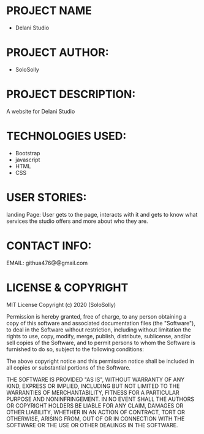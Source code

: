 # PROJECT NAME

* Delani Studio

# PROJECT AUTHOR:
* SoloSolly

# PROJECT DESCRIPTION:

A  website for Delani Studio

# TECHNOLOGIES USED:
* Bootstrap
* javascript
* HTML
* CSS

# USER STORIES:
landing Page:
User gets to the page, interacts with it and gets to know what services the studio offers and more about who they are.

# CONTACT INFO:
EMAIL: githua476@@gmail.com


# LICENSE & COPYRIGHT
MIT License Copyright (c) 2020 (SoloSolly)

Permission is hereby granted, free of charge, to any person obtaining a copy of this software and associated documentation files (the "Software"), to deal in the Software without restriction, including without limitation the rights to use, copy, modify, merge, publish, distribute, sublicense, and/or sell copies of the Software, and to permit persons to whom the Software is furnished to do so, subject to the following conditions:

The above copyright notice and this permission notice shall be included in all copies or substantial portions of the Software.

THE SOFTWARE IS PROVIDED "AS IS", WITHOUT WARRANTY OF ANY KIND, EXPRESS OR IMPLIED, INCLUDING BUT NOT LIMITED TO THE WARRANTIES OF MERCHANTABILITY, FITNESS FOR A PARTICULAR PURPOSE AND NONINFRINGEMENT. IN NO EVENT SHALL THE AUTHORS OR COPYRIGHT HOLDERS BE LIABLE FOR ANY CLAIM, DAMAGES OR OTHER LIABILITY, WHETHER IN AN ACTION OF CONTRACT, TORT OR OTHERWISE, ARISING FROM, OUT OF OR IN CONNECTION WITH THE SOFTWARE OR THE USE OR OTHER DEALINGS IN THE SOFTWARE.